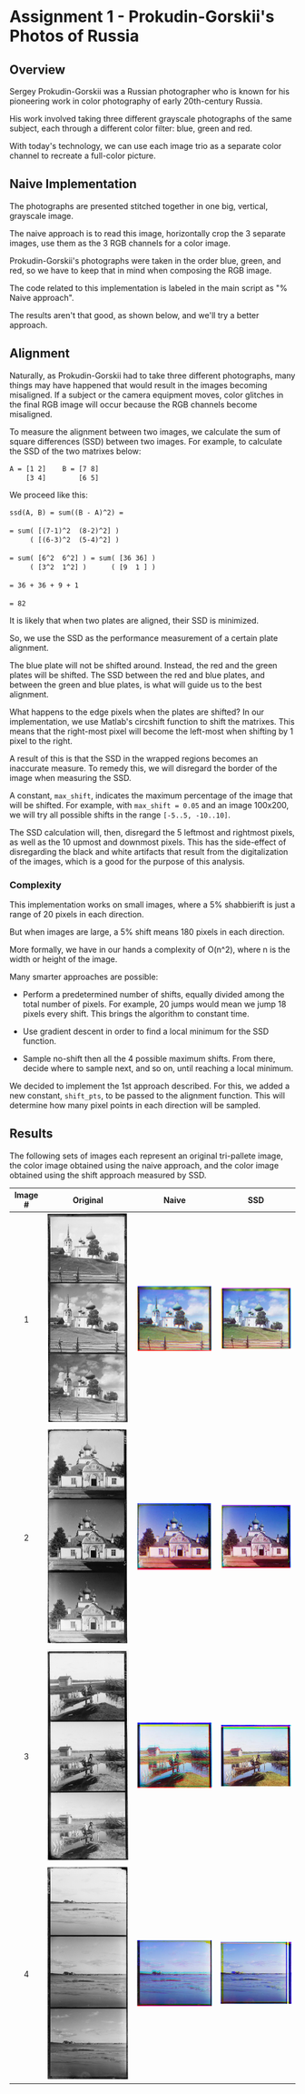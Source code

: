 # Assignment 1 - Prokudin-Gorskii's Photos of Russia


## Overview

Sergey Prokudin-Gorskii was a Russian photographer who is known for his pioneering work in color photography of early 20th-century Russia.

His work involved taking three different grayscale photographs of the same subject, each through a different color filter: blue, green and red. 

With today's technology, we can use each image trio as a separate color channel to recreate a full-color picture.


## Naive Implementation

The photographs are presented stitched together in one big, vertical, grayscale image. 

The naive approach is to read this image, horizontally crop the 3 separate images, use them as the 3 RGB channels for a color image.

Prokudin-Gorskii's photographs were taken in the order blue, green, and red, so we have to keep that in mind when composing the RGB image.

The code related to this implementation is labeled in the main script as "% Naive approach".

The results aren't that good, as shown below, and we'll try a better approach.


## Alignment

Naturally, as Prokudin-Gorskii had to take three different photographs, many things may have happened that would result in the images becoming misaligned. If a subject or the camera equipment moves, color glitches in the final RGB image will occur because the RGB channels become misaligned.

To measure the alignment between two images, we calculate the sum of square differences (SSD) between two images. For example, to calculate the SSD of the two matrixes below:

```
A = [1 2]    B = [7 8]
    [3 4]        [6 5]
```

We proceed like this:

```
ssd(A, B) = sum((B - A)^2) = 

= sum( [(7-1)^2  (8-2)^2] )
     ( [(6-3)^2  (5-4)^2] )

= sum( [6^2  6^2] ) = sum( [36 36] )
     ( [3^2  1^2] )      ( [9  1 ] )

= 36 + 36 + 9 + 1

= 82 
```

It is likely that when two plates are aligned, their SSD is minimized.

So, we use the SSD as the performance measurement of a certain plate alignment. 

The blue plate will not be shifted around. Instead, the red and the green plates will be shifted. The SSD between the red and blue plates, and between the green and blue plates, is what will guide us to the best alignment.

What happens to the edge pixels when the plates are shifted? In our implementation, we use Matlab's circshift function to shift the matrixes. This means that the right-most pixel will become the left-most when shifting by 1 pixel to the right.

A result of this is that the SSD in the wrapped regions becomes an inaccurate measure. To remedy this, we will disregard the border of the image when measuring the SSD.

A constant, `max_shift`, indicates the maximum percentage of the image that will be shifted. For example, with `max_shift = 0.05` and an image 100x200, we will try all possible shifts in the range `[-5..5, -10..10]`.

The SSD calculation will, then, disregard the 5 leftmost and rightmost pixels, as well as the 10 upmost and downmost pixels. This has the side-effect of disregarding the black and white artifacts that result from the digitalization of the images, which is a good for the purpose of this analysis.


### Complexity

This implementation works on small images, where a 5% shabbierift is just a range of 20 pixels in each direction.

But when images are large, a 5% shift means 180 pixels in each direction.

More formally, we have in our hands a complexity of O(n^2), where n is the width or height of the image.

Many smarter approaches are possible:

* Perform a predetermined number of shifts, equally divided among the total number of pixels. For example, 20 jumps would mean we jump 18 pixels every shift. This brings the algorithm to constant time.

* Use gradient descent in order to find a local minimum for the SSD function.

* Sample no-shift then all the 4 possible maximum shifts. From there, decide where to sample next, and so on, until reaching a local minimum. 

We decided to implement the 1st approach described. For this, we added a new constant, `shift_pts`, to be passed to the alignment function. This will determine how many pixel points in each direction will be sampled.

## Results

The following sets of images each represent an original tri-pallete image, the color image obtained using the naive approach, and the color image obtained using the shift approach measured by SSD.

| Image #  |  Original           |  Naive           | SSD               |
|:--------:|:-------------------:|:----------------:|:-----------------:|
| 1        | ![](img/1/original.jpg) | ![](img/1/naive.jpg) | ![](img/1/result.jpg) |
| 2        | ![](img/2/original.jpg) | ![](img/2/naive.jpg) | ![](img/2/result.jpg) |
| 3        | ![](img/3/original.jpg) | ![](img/3/naive.jpg) | ![](img/3/result.jpg) |
| 4        | ![](img/4/original.jpg) | ![](img/4/naive.jpg) | ![](img/4/result.jpg) |
